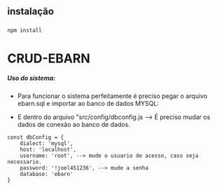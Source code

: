 ## instalação
#####
```bash
npm install
```

# CRUD-EBARN

##### Uso do sistema:
* Para funcionar o sistema perfeitamente é preciso pegar o arquivo ebarn.sql e importar ao banco de dados MYSQL:
- E dentro do arquivo "src/config/dbconfig.js --> É preciso mudar os dados de conexão ao banco de dados.
```
const dbConfig = {
    dialect: 'mysql',
    host: 'localhost',
    username: 'root', --> mude o usuario de acesso, caso seja necessario.
    password: '!joel451236', --> mude a senha
    database: 'ebarn'
}
```
